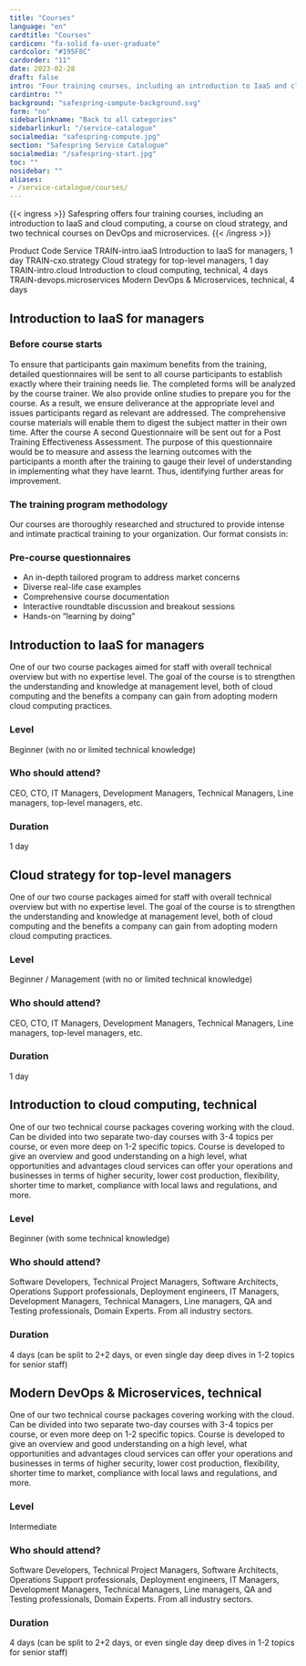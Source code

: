 ```yaml
---
title: "Courses"
language: "en"
cardtitle: "Courses"
cardicon: "fa-solid fa-user-graduate"
cardcolor: "#195F8C"
cardorder: "11"
date: 2023-02-28
draft: false
intro: "Four training courses, including an introduction to IaaS and cloud computing"
cardintro: ""
background: "safespring-compute-background.svg"
form: "no"
sidebarlinkname: "Back to all categories"
sidebarlinkurl: "/service-catalogue"
socialmedia: "safespring-compute.jpg"
section: "Safespring Service Catalogue"
socialmedia: "/safespring-start.jpg"
toc: ""
nosidebar: ""
aliases:
- /service-catalogue/courses/
---
```


{{< ingress >}}
Safespring offers four training courses, including an introduction to IaaS and cloud computing, a course on cloud strategy, and two technical courses on DevOps and microservices.
{{< /ingress >}}

Product Code Service
TRAIN-intro.iaaS Introduction to IaaS for managers, 1 day
TRAIN-cxo.strategy Cloud strategy for top-level managers, 1 day
TRAIN-intro.cloud Introduction to cloud computing, technical, 4 days
TRAIN-devops.microservices Modern DevOps & Microservices, technical, 4 days

## Introduction to IaaS for managers

### Before course starts

To ensure that participants gain maximum benefits from the training, detailed questionnaires will be sent to all course participants to establish exactly where their training needs lie. The completed forms will be analyzed by the course trainer. We also provide online studies to prepare you for the course.
As a result, we ensure deliverance at the appropriate level and issues participants regard as relevant are addressed. The comprehensive course materials will enable them to digest the subject matter in their own time. After the course A second Questionnaire will be sent out for a Post Training Effectiveness Assessment. The purpose of this questionnaire would be to measure and assess the learning outcomes with the participants a month after the training to gauge their level of understanding in implementing what they have learnt. Thus, identifying further areas for improvement.

### The training program methodology

Our courses are thoroughly researched and structured to provide intense and intimate practical training to your organization. Our format consists in:

### Pre-course questionnaires

- An in-depth tailored program to address market concerns
- Diverse real-life case examples
- Comprehensive course documentation
- Interactive roundtable discussion and breakout sessions
- Hands-on “learning by doing”

## Introduction to IaaS for managers

One of our two course packages aimed for staff with overall technical overview but with no expertise level. The goal of the course is to strengthen the understanding and knowledge at management level, both of cloud computing and the benefits a company can gain from adopting modern cloud computing practices.

### Level

Beginner (with no or limited technical knowledge)

### Who should attend?

CEO, CTO, IT Managers, Development Managers, Technical Managers, Line managers, top-level managers, etc.

### Duration

1 day

## Cloud strategy for top-level managers

One of our two course packages aimed for staff with overall technical overview but with no expertise level. The goal of the course is to strengthen the understanding and knowledge at management level, both of cloud computing and the benefits a company can gain from adopting modern cloud computing practices.

### Level

Beginner / Management (with no or limited technical knowledge)

### Who should attend?

CEO, CTO, IT Managers, Development Managers, Technical Managers, Line managers, top-level managers, etc.

### Duration

1 day

## Introduction to cloud computing, technical

One of our two technical course packages covering working with the cloud. Can be divided into two separate two-day courses with 3-4 topics per course, or even more deep on 1-2 specific topics. Course is developed to give an overview and good understanding on a high level, what opportunities and advantages cloud services can offer your operations and businesses in terms of higher security, lower cost production, flexibility, shorter time to market, compliance with local laws and regulations, and more.

### Level

Beginner (with some technical knowledge)

### Who should attend?

Software Developers, Technical Project Managers, Software Architects, Operations Support professionals, Deployment engineers, IT Managers, Development Managers, Technical Managers, Line managers, QA and Testing professionals, Domain Experts. From all industry sectors.

### Duration

4 days (can be split to 2+2 days, or even single day deep dives in 1-2 topics for senior staff)

## Modern DevOps & Microservices, technical

One of our two technical course packages covering working with the cloud. Can be divided into two separate two-day courses with 3-4 topics per course, or even more deep on 1-2 specific topics. Course is developed to give an overview and good understanding on a high level, what opportunities and advantages cloud services can offer your operations and businesses in terms of higher security, lower cost production, flexibility, shorter time to market, compliance with local laws and regulations, and more.

### Level

Intermediate

### Who should attend?

Software Developers, Technical Project Managers, Software Architects, Operations Support professionals, Deployment engineers, IT Managers, Development Managers, Technical Managers, Line managers, QA and Testing professionals, Domain Experts. From all industry sectors.

### Duration

4 days (can be split to 2+2 days, or even single day deep dives in 1-2 topics for senior staff)
